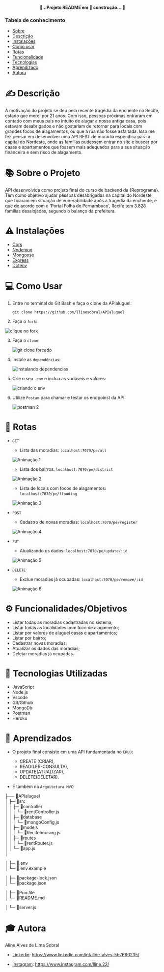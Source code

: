 
<h4 align="center">
🚧 ..Projeto README em 🚀 construção... 💈
</h4>

### Tabela de conhecimento
- [Sobre](#📚-sobre-o-projeto)
- [Descrição](#✍️-descrição)
- [Instalações](#⚠️-instalações)
- [Como usar](#💻-como-usar)
- [Rotas](#🔎-rotas)
- [Funcionalidade](#⚙️-funcionalidadesobjetivos)
- [Tecnologias](#📱-tecnologias-utilizadas)
- [Aprendizado](#📖-aprendizados)
- [Autora](#🎓-autora)

# ✍️ Descrição

A motivação do projeto se deu pela recente tragédia da enchente no Recife, estado que morei por 21 anos. Com isso, pessoas próximas entraram em contado com meus pais no intuito de alugar a nossa antiga casa, pois estavam desabrigados e não gostariam de retornar para locais com grandes focos de alagamentos, ou que a rua não fosse asfaltada. Isso me fez pensar em desenvolver uma API REST de moradia específica para a capital do Nordeste, onde as famílias pudessem entrar no site e buscar por casas e apartamentos que fossem mais adequados para a sua situação financeira e sem risco de alagamento.


# 📚 Sobre o Projeto

API desenvolvida como projeto final do curso de backend da {Reprograma}. Tem como objetivo ajudar pessoas desabrigadas na capital do Nordeste que ficaram em situação de vunerabilidade após a tragédia da enchente, e que de acordo com o 'Portal Folha de Pernambuco', Recife tem 3.828 famílias desalojadas, segundo o balanço da prefeitura.

# ⚠️ Instalações

* [Cors](#https://developer.mozilla.org/pt-BR/docs/Web/HTTP/CORS)
* [Nodemon](#https://www.npmjs.com/package/nodemon)
* [Mongoose](#https://mongoosejs.com/)
* [Express](#https://expressjs.com/pt-br/)
* [Dotenv](#https://www.npmjs.com/package/dotenv)

# 💻 Como Usar

1. Entre no terminal do Git Bash e faça o clone da APIaluguel:
  
   `git clone https://github.com/llinesobral/APIaluguel`

2. Faça o `fork`: 

  ![clique no fork](https://user-images.githubusercontent.com/101001076/181839372-6305a217-d5cf-4682-aea1-28acc8c712db.PNG)

3. Faça o `clone`:

   ![git clone forcado](https://user-images.githubusercontent.com/101001076/181839751-d8aa2b90-b406-4c01-b0b8-6eba30b3d9be.PNG)

4. Instale as `dependências`:

   ![instalando dependencias](https://user-images.githubusercontent.com/101001076/181840191-26064644-c6f6-4d0b-8fc6-319a7b2943e2.PNG)

5. Crie o seu `.env` e inclua as variáveis e valores:

   ![criando o  env](https://user-images.githubusercontent.com/101001076/181840424-fb58b769-ea8c-4eb6-9f54-377435161816.PNG)

6. Utilize `Postam` para chamar e testar os endpoinst da API: 
   
   ![postman  2](https://user-images.githubusercontent.com/101001076/181841448-644066ac-26f9-45c7-891b-970504708522.png)


# 🔎 Rotas 

- `GET`
    - Lista das moradias: `localhost:7070/pe/all`

    ![Animação 1](https://user-images.githubusercontent.com/101001076/181862356-945bc271-5117-478d-8c26-aa2c93e1c222.gif)


    -  Lista dos bairros: `localhost:7070/pe/district`
    
    ![Animação 2](https://user-images.githubusercontent.com/101001076/181862845-c86d8b68-916c-4c31-b0a4-f38848224b49.gif)


    - Lista de locais com focos de alagamentos: `localhost:7070/pe/flooding`
    
    ![Animação 3](https://user-images.githubusercontent.com/101001076/181863353-9b595a1f-6ce2-48cd-84d7-64f19ecb0ff5.gif)


- `POST`
    - Cadastro de novas moradias:  `localhost:7070/pe/register`

    ![Animação 4](https://user-images.githubusercontent.com/101001076/181908864-d22fb5d6-cbb8-4323-adad-2c821e82fd69.gif)


- `PUT`
    - Atualizando os dados:  `localhost:7070/pe/update/:id`

    ![Animação 5](https://user-images.githubusercontent.com/101001076/181908917-525dd82e-6653-4ab1-bea5-b0e91916ca76.gif)


- `DELETE`
    - Exclue moradias já ocupadas:  `localhost:7070/pe/remove/:id`

    ![Animação 6](https://user-images.githubusercontent.com/101001076/181908974-8e7397c0-113e-4e42-bef5-6f2b5881256f.gif)



# ⚙️ Funcionalidades/Objetivos

- Listar todas as moradias cadastradas no sistema;
- Listar todas as localidades com foco de alagamento;
- Listar por valores de aluguel casas e apartamentos;
- Listar por bairro;
- Cadastrar novas moradias;
- Atualizar os dados das moradias;
- Deletar moradias já ocupadas.


# 📱 Tecnologias Utilizadas

* JavaScript
* Node.js
* Vscode
* Git/Github
* MongoDb
* Postman
* Heroku


# 📖 Aprendizados 

- O projeto final consiste em uma API fundamentada no `CRUD`:
  - CREATE (CRIAR), 
  - READ(LER-CONSULTA), 
  - UPDATE(ATUALIZAR), 
  - DELETE(DELETAR).

- E também na `Arquitetura MVC`:
   
├── 📁APIaluguel          
│    ├─ 📁src                       
│    │  ├─ 📁controller           
│    │  │  └─ 📑rentController.js  
│    │  ├─ 📁database               
│    │  │  └─ 📑mongoConfig.js      
│    │  ├─ 📁models                 
│    │  │  └─ 📑Recifehousing.js      
│    │  ├─ 📁routes                 
│    │  │  └─ 📑rentRouter.js      
│    │  └─ 📑app.js                                 
│           
  
│    ├─ 📑.env         
│    └─ 📑.env.example
   
│    ├─ 📑package-lock.json         
│    └─ 📑package.json
  
│    ├─ 📑Procfile                                
│    └─ 📑README.md

  │  └─ 📑server.js 

# 🎓 Autora

Aline Alves de Lima Sobral

* [Linkedin](#https://www.linkedin.com/in/aline-alves-5b7660235/): https://www.linkedin.com/in/aline-alves-5b7660235/

* [Instagram](#https://www.instagram.com/lline.22/): https://www.instagram.com/lline.22/